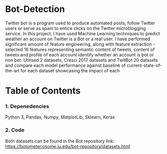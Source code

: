 # Bot-Detection
Twitter bot is a program used to produce automated posts, follow Twitter users or serve as spam to entice clicks on the Twitter microblogging service. In this project, I have used Machine Learning techniques to predict weather an account on Twitter is a Bot or a real user. I have performed significant amount of feature engineering, along with feature extraction - selected 16 features representing semantic content of tweets, content of tweets and profile of each account identify whether an account is bot or non bot. Utilised 2 datasets, Cresci 2017 datasets and TwitBot 20 datasets and compare each model performance against baseline of current-state-of-the-art for each dataset showcasing the impact of each 

# Table of Contents

### 1. Depenedencies
Python 3, Pandas, Numpy, MatplotLib, Sklearn, Keras

### 2. Code
Both datasets can be found in the Bot repository link: https://botometer.osome.iu.edu/bot-repository/datasets.html 

